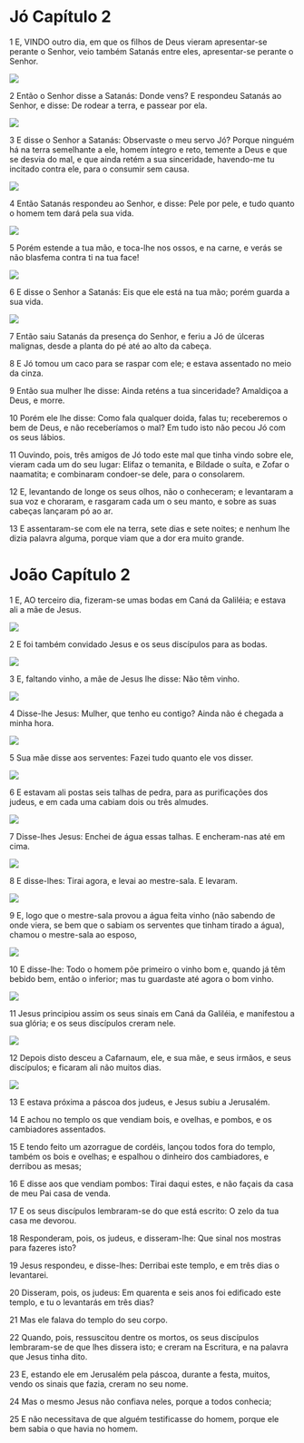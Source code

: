 # Jó Capítulo 2

1	E, VINDO outro dia, em que os filhos de Deus vieram apresentar-se perante o Senhor, veio também Satanás entre eles, apresentar-se perante o Senhor.

![](.img/18_Jb_02_01_RG.jpg)

2	Então o Senhor disse a Satanás: Donde vens? E respondeu Satanás ao Senhor, e disse: De rodear a terra, e passear por ela.

![](.img/18_Jb_02_02_RG.jpg)

3	E disse o Senhor a Satanás: Observaste o meu servo Jó? Porque ninguém há na terra semelhante a ele, homem íntegro e reto, temente a Deus e que se desvia do mal, e que ainda retém a sua sinceridade, havendo-me tu incitado contra ele, para o consumir sem causa.

![](.img/18_Jb_02_03_RG.jpg)

4	Então Satanás respondeu ao Senhor, e disse: Pele por pele, e tudo quanto o homem tem dará pela sua vida.

![](.img/18_Jb_02_04_RG.jpg)

5	Porém estende a tua mão, e toca-lhe nos ossos, e na carne, e verás se não blasfema contra ti na tua face!

![](.img/18_Jb_02_05_RG.jpg)

6	E disse o Senhor a Satanás: Eis que ele está na tua mão; porém guarda a sua vida.

![](.img/18_Jb_02_06_RG.jpg)

7	Então saiu Satanás da presença do Senhor, e feriu a Jó de úlceras malignas, desde a planta do pé até ao alto da cabeça.

8	E Jó tomou um caco para se raspar com ele; e estava assentado no meio da cinza.

9	Então sua mulher lhe disse: Ainda reténs a tua sinceridade? Amaldiçoa a Deus, e morre.

10	Porém ele lhe disse: Como fala qualquer doida, falas tu; receberemos o bem de Deus, e não receberíamos o mal? Em tudo isto não pecou Jó com os seus lábios.

11	Ouvindo, pois, três amigos de Jó todo este mal que tinha vindo sobre ele, vieram cada um do seu lugar: Elifaz o temanita, e Bildade o suíta, e Zofar o naamatita; e combinaram condoer-se dele, para o consolarem.

12	E, levantando de longe os seus olhos, não o conheceram; e levantaram a sua voz e choraram, e rasgaram cada um o seu manto, e sobre as suas cabeças lançaram pó ao ar.

13	E assentaram-se com ele na terra, sete dias e sete noites; e nenhum lhe dizia palavra alguma, porque viam que a dor era muito grande.

# João Capítulo 2

1	E, AO terceiro dia, fizeram-se umas bodas em Caná da Galiléia; e estava ali a mãe de Jesus.

![](.img/43_Jn_02_01_RG.jpg)

2	E foi também convidado Jesus e os seus discípulos para as bodas.

![](.img/43_Jn_02_02_RG.jpg)

3	E, faltando vinho, a mãe de Jesus lhe disse: Não têm vinho.

![](.img/43_Jn_02_03_RG.jpg)

4	Disse-lhe Jesus: Mulher, que tenho eu contigo? Ainda não é chegada a minha hora.

![](.img/43_Jn_02_04_RG.jpg)

5	Sua mãe disse aos serventes: Fazei tudo quanto ele vos disser.

![](.img/43_Jn_02_05_RG.jpg)

6	E estavam ali postas seis talhas de pedra, para as purificações dos judeus, e em cada uma cabiam dois ou três almudes.

![](.img/43_Jn_02_06_RG.jpg)

7	Disse-lhes Jesus: Enchei de água essas talhas. E encheram-nas até em cima.

![](.img/43_Jn_02_07_RG.jpg)

8	E disse-lhes: Tirai agora, e levai ao mestre-sala. E levaram.

![](.img/43_Jn_02_08_RG.jpg)

9	E, logo que o mestre-sala provou a água feita vinho (não sabendo de onde viera, se bem que o sabiam os serventes que tinham tirado a água), chamou o mestre-sala ao esposo,

![](.img/43_Jn_02_09_RG.jpg)

10	E disse-lhe: Todo o homem põe primeiro o vinho bom e, quando já têm bebido bem, então o inferior; mas tu guardaste até agora o bom vinho.

![](.img/43_Jn_02_10_RG.jpg)

11	Jesus principiou assim os seus sinais em Caná da Galiléia, e manifestou a sua glória; e os seus discípulos creram nele.

![](.img/43_Jn_02_11_RG.jpg)

12	Depois disto desceu a Cafarnaum, ele, e sua mãe, e seus irmãos, e seus discípulos; e ficaram ali não muitos dias.

![](.img/43_Jn_02_12_RG.jpg)

13	E estava próxima a páscoa dos judeus, e Jesus subiu a Jerusalém.

14	E achou no templo os que vendiam bois, e ovelhas, e pombos, e os cambiadores assentados.

15	E tendo feito um azorrague de cordéis, lançou todos fora do templo, também os bois e ovelhas; e espalhou o dinheiro dos cambiadores, e derribou as mesas;

16	E disse aos que vendiam pombos: Tirai daqui estes, e não façais da casa de meu Pai casa de venda.

17	E os seus discípulos lembraram-se do que está escrito: O zelo da tua casa me devorou.

18	Responderam, pois, os judeus, e disseram-lhe: Que sinal nos mostras para fazeres isto?

19	Jesus respondeu, e disse-lhes: Derribai este templo, e em três dias o levantarei.

20	Disseram, pois, os judeus: Em quarenta e seis anos foi edificado este templo, e tu o levantarás em três dias?

21	Mas ele falava do templo do seu corpo.

22	Quando, pois, ressuscitou dentre os mortos, os seus discípulos lembraram-se de que lhes dissera isto; e creram na Escritura, e na palavra que Jesus tinha dito.

23	E, estando ele em Jerusalém pela páscoa, durante a festa, muitos, vendo os sinais que fazia, creram no seu nome.

24	Mas o mesmo Jesus não confiava neles, porque a todos conhecia;

25	E não necessitava de que alguém testificasse do homem, porque ele bem sabia o que havia no homem.

